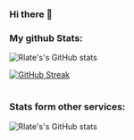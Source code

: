 ### Hi there 👋

### My github Stats:

![Rlate's's GitHub stats](https://github-readme-stats.vercel.app/api?username=rlate0&show_icons=true&theme=apprentice)

[![GitHub Streak](https://streak-stats.demolab.com?user=Rlate0&theme=dark)](https://git.io/streak-stats)

#

### Stats form other services:

![Rlate's's GitHub stats](https://www.codewars.com/users/Rlate0/badges/large)

